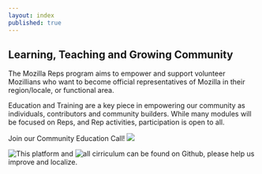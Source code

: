 ```yaml
---
layout: index
published: true
---
```


## Learning, Teaching and Growing Community

The Mozilla Reps program aims to empower and support volunteer Mozillians who want to become official representatives of Mozilla in their region/locale, or functional area.

Education and Training are a key piece in empowering our community as individuals, contributors and community builders.  While many modules will be focused on Reps, and Rep activities, participation is open to all.

Join our Community Education Call!  <a target="_blank" href="https://www.google.com/calendar/hosted/mozilla.com/event?action=TEMPLATE&tmeid=aHZoc2M2OXU4dnVtcGVodmVnMWdlajNqbjhfMjAxNTAyMDVUMTcwMDAwWiBlaXJ3aW5AbW96aWxsYS5jb20&tmsrc=eirwin%40mozilla.com"><img border="0" src="https://www.google.com/calendar/images/ext/gc_button1_en.gif"></a>

<i class="fa fa-github"></i>![This platform](https://github.com/emmairwin/reps-edu/) and ![all cirriculum](https://github.com/emmairwin/community_cirriculum) can be found on Github, please help us improve and localize.
		
